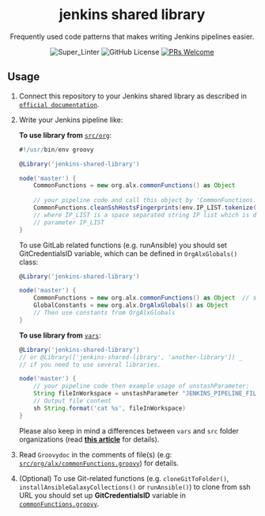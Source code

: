 <!-- markdownlint-disable MD033 MD041 -->
<div align='center'>

# jenkins shared library

Frequently used code patterns that makes writing Jenkins pipelines easier.

![Super_Linter](https://github.com/alexanderbazhenoff/jenkins-shared-library/actions/workflows/super-linter.yml/badge.svg?branch=main)
![GitHub License](https://img.shields.io/github/license/alexanderbazhenoff/jenkins-shared-library)
[![PRs Welcome](https://img.shields.io/badge/PRs-welcome-brightgreen.svg?style=flat-square)](https://makeapullrequest.com)
</div>

## Usage

1. Connect this repository to your Jenkins shared library as described in
[`official documentation`](https://www.jenkins.io/doc/book/pipeline/shared-libraries/#global-shared-libraries).
2. Write your Jenkins pipeline like:

    **To use library from** [`src/org`](src/org/alx):

    ```groovy
    #!/usr/bin/env groovy
    
    @Library('jenkins-shared-library')
    
    node('master') {
        CommonFunctions = new org.alx.commonFunctions() as Object
        
        // your pipeline code and call this object by 'CommonFunctions.<functionName>', e.g:
        CommonFunctions.cleanSshHostsFingerprints(env.IP_LIST.tokenize(' '))
        // where IP_LIST is a space separated string IP list which is defined by pipeline 
        // parameter IP_LIST
    }
    ```

    To use GitLab related functions (e.g. runAnsible) you should set GitCredentialsID variable, which can be defined in
`OrgAlxGlobals()` class:

    ```groovy
    @Library('jenkins-shared-library')
   
    node('master') {
        CommonFunctions = new org.alx.commonFunctions() as Object  // shout be placed before GlobalConstants 
        GlobalConstants = new org.alx.OrgAlxGlobals() as Object
        // Then use constants from OrgAlxGlobals        
    }
    ```

    **To use library from** [`vars`](vars):

    ```groovy
    @Library('jenkins-shared-library')
    // or @Library(['jenkins-shared-library', 'another-library']) _
    // if you need to use several libraries.
    
    node('master') {
        // your pipeline code then example usage of unstashParameter:
        String fileInWorkspace = unstashParameter "JENKINS_PIPELINE_FILE_PARAMETER_NAME"
        // Output file content
        sh String.format('cat %s', fileInWorkspace)
    }
    
    ```

    Please also keep in mind a differences between `vars` and `src` folder organizations
    (read [**this article**](http://tdongsi.github.io/blog/2017/12/26/class-in-jenkins-shared-library/) for details).

3. Read `Groovydoc` in the comments of file(s) (e.g:
[`src/org/alx/commonFunctions.groovy`](src/org/alx/commonFunctions.groovy)) for details.
4. (Optional) To use Git-related functions (e.g. `cloneGitToFolder()`, `installAnsibleGalaxyCollections()` or
`runAnsible()`) to clone from ssh URL you should set up **GitCredentialsID** variable in
[`commonFunctions.groovy`](src/org/alx/commonFunctions.groovy).
